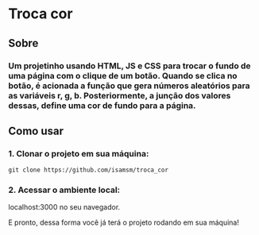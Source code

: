# Troca cor

## Sobre

### Um projetinho usando HTML, JS e CSS para trocar o fundo de uma página com o clique de um botão. Quando se clica no botão, é acionada a função que gera números aleatórios para as variáveis r, g, b. Posteriormente, a junção dos valores dessas, define uma cor de fundo para a página. </h3>

## Como usar

### 1. Clonar o projeto em sua máquina:

```
git clone https://github.com/isamsm/troca_cor
```

### 2. Acessar o ambiente local:

localhost:3000 no seu navegador.

E pronto, dessa forma você já terá o projeto rodando em sua máquina!
